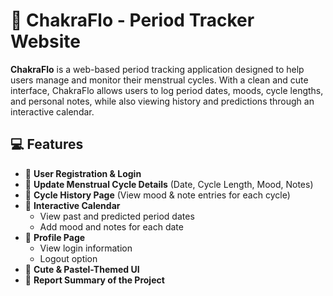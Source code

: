 # 🌸 ChakraFlo - Period Tracker Website

**ChakraFlo** is a web-based period tracking application designed to help users manage and monitor their menstrual cycles. With a clean and cute interface, ChakraFlo allows users to log period dates, moods, cycle lengths, and personal notes, while also viewing history and predictions through an interactive calendar.

## 💻 Features

- 📝 **User Registration & Login**
- 🔄 **Update Menstrual Cycle Details** (Date, Cycle Length, Mood, Notes)
- 📜 **Cycle History Page** (View mood & note entries for each cycle)
- 📆 **Interactive Calendar** 
  - View past and predicted period dates
  - Add mood and notes for each date
- 👤 **Profile Page**
  - View login information
  - Logout option
- 🌈 **Cute & Pastel-Themed UI**
- 🧾 **Report Summary of the Project**
